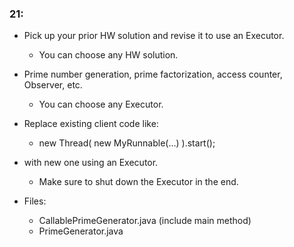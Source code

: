 ### 21:

* Pick up your prior HW solution and revise it to use an Executor.
    * You can choose any HW solution.
* Prime number generation, prime factorization, access counter, Observer, etc.
    * You can choose any Executor.
* Replace existing client code like:
    * new Thread( new MyRunnable(...) ).start();
* with new one using an Executor.
    * Make sure to shut down the Executor in the end.

* Files:
    * CallablePrimeGenerator.java (include main method)
    * PrimeGenerator.java